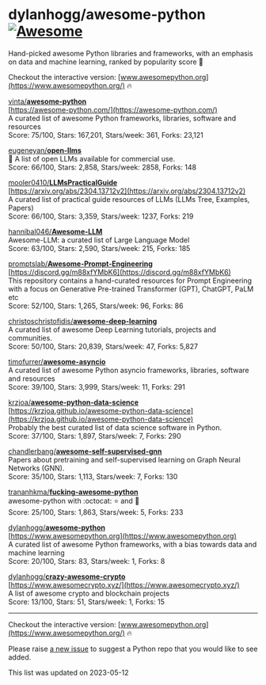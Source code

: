 # dylanhogg/awesome-python  [![Awesome](https://awesome.re/badge.svg)](https://awesome.re)  

Hand-picked awesome Python libraries and frameworks, 
with an emphasis on data and machine learning, ranked by popularity score 🐍  

Checkout the interactive version: [www.awesomepython.org](https://www.awesomepython.org/) 🔥  


<a href="https://github.com/vinta)">vinta/</a><b><a href="https://github.com/vinta/awesome-python">awesome-python</a></b>  
[https://awesome-python.com/](https://awesome-python.com/)  
A curated list of awesome Python frameworks, libraries, software and resources  
Score: 75/100, Stars: 167,201, Stars/week: 361, Forks: 23,121  


<a href="https://github.com/eugeneyan)">eugeneyan/</a><b><a href="https://github.com/eugeneyan/open-llms">open-llms</a></b>  
🤖 A list of open LLMs available for commercial use.  
Score: 66/100, Stars: 2,858, Stars/week: 2858, Forks: 148  


<a href="https://github.com/mooler0410)">mooler0410/</a><b><a href="https://github.com/mooler0410/llmspracticalguide">LLMsPracticalGuide</a></b>  
[https://arxiv.org/abs/2304.13712v2](https://arxiv.org/abs/2304.13712v2)  
A curated list of practical guide resources of LLMs (LLMs Tree, Examples, Papers)  
Score: 66/100, Stars: 3,359, Stars/week: 1237, Forks: 219  


<a href="https://github.com/hannibal046)">hannibal046/</a><b><a href="https://github.com/hannibal046/awesome-llm">Awesome-LLM</a></b>  
Awesome-LLM: a curated list of Large Language Model  
Score: 63/100, Stars: 2,590, Stars/week: 215, Forks: 185  


<a href="https://github.com/promptslab)">promptslab/</a><b><a href="https://github.com/promptslab/awesome-prompt-engineering">Awesome-Prompt-Engineering</a></b>  
[https://discord.gg/m88xfYMbK6](https://discord.gg/m88xfYMbK6)  
This repository contains a hand-curated resources for Prompt Engineering with a focus on Generative Pre-trained Transformer (GPT), ChatGPT, PaLM etc   
Score: 52/100, Stars: 1,265, Stars/week: 96, Forks: 86  


<a href="https://github.com/christoschristofidis)">christoschristofidis/</a><b><a href="https://github.com/christoschristofidis/awesome-deep-learning">awesome-deep-learning</a></b>  
A curated list of awesome Deep Learning tutorials, projects and communities.  
Score: 50/100, Stars: 20,839, Stars/week: 47, Forks: 5,827  


<a href="https://github.com/timofurrer)">timofurrer/</a><b><a href="https://github.com/timofurrer/awesome-asyncio">awesome-asyncio</a></b>  
A curated list of awesome Python asyncio frameworks, libraries, software and resources  
Score: 39/100, Stars: 3,999, Stars/week: 11, Forks: 291  


<a href="https://github.com/krzjoa)">krzjoa/</a><b><a href="https://github.com/krzjoa/awesome-python-data-science">awesome-python-data-science</a></b>  
[https://krzjoa.github.io/awesome-python-data-science](https://krzjoa.github.io/awesome-python-data-science)  
Probably the best curated list of data science software in Python.  
Score: 37/100, Stars: 1,897, Stars/week: 7, Forks: 290  


<a href="https://github.com/chandlerbang)">chandlerbang/</a><b><a href="https://github.com/chandlerbang/awesome-self-supervised-gnn">awesome-self-supervised-gnn</a></b>  
Papers about pretraining and self-supervised learning on Graph Neural Networks (GNN).  
Score: 35/100, Stars: 1,113, Stars/week: 7, Forks: 130  


<a href="https://github.com/trananhkma)">trananhkma/</a><b><a href="https://github.com/trananhkma/fucking-awesome-python">fucking-awesome-python</a></b>  
awesome-python with :octocat: :star: and :fork_and_knife:  
Score: 25/100, Stars: 1,863, Stars/week: 5, Forks: 233  


<a href="https://github.com/dylanhogg)">dylanhogg/</a><b><a href="https://github.com/dylanhogg/awesome-python">awesome-python</a></b>  
[https://www.awesomepython.org](https://www.awesomepython.org)  
A curated list of awesome Python frameworks, with a bias towards data and machine learning  
Score: 20/100, Stars: 83, Stars/week: 1, Forks: 8  


<a href="https://github.com/dylanhogg)">dylanhogg/</a><b><a href="https://github.com/dylanhogg/crazy-awesome-crypto">crazy-awesome-crypto</a></b>  
[https://www.awesomecrypto.xyz/](https://www.awesomecrypto.xyz/)  
A list of awesome crypto and blockchain projects  
Score: 13/100, Stars: 51, Stars/week: 1, Forks: 15  


---  

Checkout the interactive version: [www.awesomepython.org](https://www.awesomepython.org/) 🔥  


Please raise <a href="https://github.com/dylanhogg/awesome-python/issues">a new issue</a> to suggest a Python repo that you would like to see added.  


This list was updated on 2023-05-12